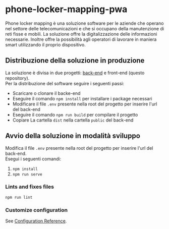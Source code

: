 # phone-locker-mapping-pwa
Phone locker mapping è una soluzione software per le aziende che operano nel settore delle telecomunicazioni
e che si occupano della manutenzione di reti fisse e mobili.
La soluzione offre la digitalizzazione delle informazioni necessarie. Inoltre offre la possibilità agli
operatori di lavorare in maniera smart utilizzando il proprio dispositivo.

## Distribuzione della soluzione in produzione
La soluzione è divisa in due progetti: [back-end](https://github.com/aldominasi/phone-locker-mapping-backend)
e front-end (questo repository).\
Per la distribuzione del software seguire i seguenti passi:
- Scaricare o clonare il backe-end
- Eseguire il comando `npm install` per installare i package necessari
- Modificare il file `.env` presente nella root del progetto per inserire l'url del back-end
- Eseguire il comando `npm run build` per compilare il progetto
- Copiare La cartella `dist` nella cartella `public` del back-end

## Avvio della soluzione in modalità sviluppo
Modifica il file `.env` presente nella root del progetto per inserire l'url del back-end.\
Esegui i seguenti comandi:
1. `npm install`
2. `npm run serve`

### Lints and fixes files
```
npm run lint
```

### Customize configuration
See [Configuration Reference](https://cli.vuejs.org/config/).

